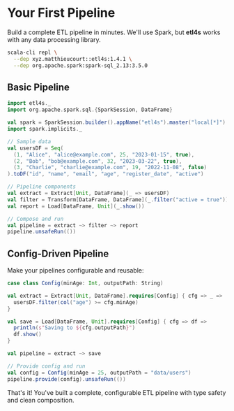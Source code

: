 
# Your First Pipeline

Build a complete ETL pipeline in minutes. We'll use Spark, but **etl4s** works with any data processing library.

```bash
scala-cli repl \
  --dep xyz.matthieucourt::etl4s:1.4.1 \
  --dep org.apache.spark:spark-sql_2.13:3.5.0
```

## Basic Pipeline

```scala
import etl4s._
import org.apache.spark.sql.{SparkSession, DataFrame}

val spark = SparkSession.builder().appName("etl4s").master("local[*]").getOrCreate()
import spark.implicits._

// Sample data
val usersDF = Seq(
  (1, "Alice", "alice@example.com", 25, "2023-01-15", true),
  (2, "Bob", "bob@example.com", 32, "2023-03-22", true),
  (3, "Charlie", "charlie@example.com", 19, "2022-11-08", false)
).toDF("id", "name", "email", "age", "register_date", "active")

// Pipeline components
val extract = Extract[Unit, DataFrame](_ => usersDF)
val filter = Transform[DataFrame, DataFrame](_.filter("active = true"))
val report = Load[DataFrame, Unit](_.show())

// Compose and run
val pipeline = extract ~> filter ~> report
pipeline.unsafeRun(())
```

## Config-Driven Pipeline

Make your pipelines configurable and reusable:

```scala
case class Config(minAge: Int, outputPath: String)

val extract = Extract[Unit, DataFrame].requires[Config] { cfg => _ =>
  usersDF.filter(col("age") >= cfg.minAge)
}

val save = Load[DataFrame, Unit].requires[Config] { cfg => df =>
  println(s"Saving to ${cfg.outputPath}")
  df.show()
}

val pipeline = extract ~> save

// Provide config and run
val config = Config(minAge = 25, outputPath = "data/users")
pipeline.provide(config).unsafeRun(())
```

That's it! You've built a complete, configurable ETL pipeline with type safety and clean composition.
